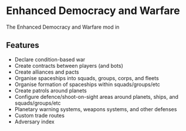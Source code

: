 # Enhanced Democracy and Warfare
The Enhanced Democracy and Warfare mod in

## Features
- Declare condition-based war
- Create contracts between players (and bots)
- Create alliances and pacts
- Organise spaceships into squads, groups, corps, and fleets
- Organise formation of spaceships within squads/groups/etc
- Create patrols around planets
- Configure defence/shoot-on-sight areas around planets, ships, and squads/groups/etc
- Planetary warning systems, weapons systems, and other defenses
- Custom trade routes
- Adversary index
  

